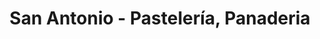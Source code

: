 ---
title: "San Antonio - Pastelería, Panaderia"
url: /lima/san-antonio-pasteleria-panaderia/
shop: Konditorei
---